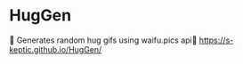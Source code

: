 # HugGen
🚀 Generates random hug gifs using waifu.pics api🎈
https://s-keptic.github.io/HugGen/
        
